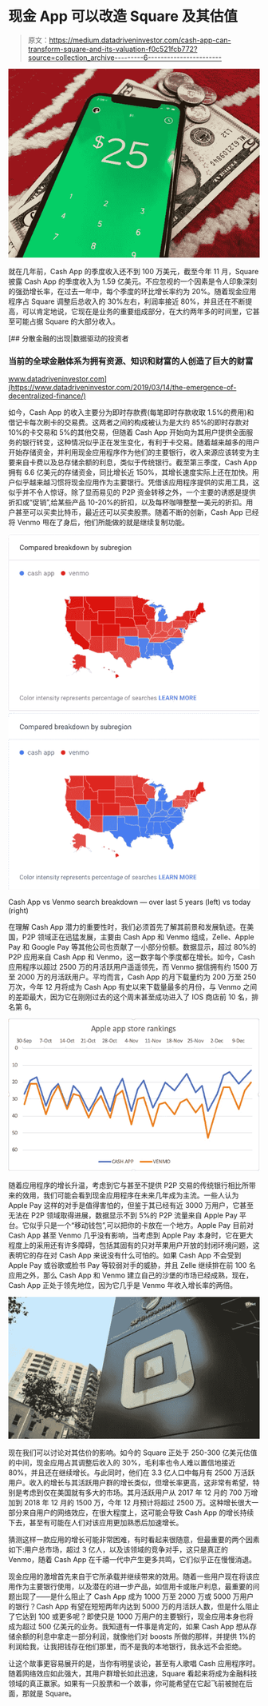 # 现金 App 可以改造 Square 及其估值

> 原文：<https://medium.datadriveninvestor.com/cash-app-can-transform-square-and-its-valuation-f0c521fcb772?source=collection_archive---------6----------------------->

![](img/e524036586ef921a52c502b7751c4ece.png)

就在几年前，Cash App 的季度收入还不到 100 万美元，截至今年 11 月，Square 披露 Cash App 的季度收入为 1.59 亿美元。不应忽视的一个因素是令人印象深刻的强劲增长率，在过去一年中，每个季度的环比增长率约为 20%。随着现金应用程序占 Square 调整后总收入的 30%左右，利润率接近 80%，并且还在不断提高，可以肯定地说，它现在是业务的重要组成部分，在大约两年多的时间里，它甚至可能占据 Square 的大部分收入。

[](https://www.datadriveninvestor.com/2019/03/14/the-emergence-of-decentralized-finance/) [## 分散金融的出现|数据驱动的投资者

### 当前的全球金融体系为拥有资源、知识和财富的人创造了巨大的财富

www.datadriveninvestor.com](https://www.datadriveninvestor.com/2019/03/14/the-emergence-of-decentralized-finance/) 

如今，Cash App 的收入主要分为即时存款费(每笔即时存款收取 1.5%的费用)和借记卡每次刷卡的交易费。这两者之间的构成被认为是大约 85%的即时存款对 10%的卡交易和 5%的其他交易，但随着 Cash App 开始向为其用户提供全面服务的银行转变，这种情况似乎正在发生变化，有利于卡交易。随着越来越多的用户开始存储资金，并利用现金应用程序作为他们的主要银行，收入来源应该转变为主要来自卡费以及总存储余额的利息，类似于传统银行。截至第三季度，Cash App 拥有 6.6 亿美元的存储资金，同比增长近 150%，其增长速度实际上还在加快。用户似乎越来越习惯将现金应用作为主要银行。凭借该应用程序提供的实用工具，这似乎并不令人惊讶。除了显而易见的 P2P 资金转移之外，一个主要的诱惑是提供折扣或“促销”,给某些产品 10-20%的折扣，以及每杯咖啡整整一美元的折扣。用户甚至可以买卖比特币，最近还可以买卖股票。随着不断的创新，Cash App 已经将 Venmo 甩在了身后，他们所能做的就是继续复制功能。

![](img/6afba450fc0382ad9c35b480af1b9182.png)![](img/3a0984bf2aed81bc1b11199537ce87e8.png)

Cash App vs Venmo search breakdown — over last 5 years (left) vs today (right)

在理解 Cash App 潜力的重要性时，我们必须首先了解其前景和发展轨迹。在美国，P2P 领域正在迅猛发展，主要由 Cash App 和 Venmo 组成，Zelle、Apple Pay 和 Google Pay 等其他公司也贡献了一小部分份额。数据显示，超过 80%的 P2P 应用来自 Cash App 和 Venmo，这一数字每个季度都在增长。如今，Cash 应用程序以超过 2500 万的月活跃用户遥遥领先，而 Venmo 据信拥有约 1500 万至 2000 万的月活跃用户。平均而言，Cash App 的月下载量约为 200 万至 250 万次，今年 12 月将成为 Cash App 有史以来下载量最多的月份，与 Venmo 之间的差距最大，因为它在刚刚过去的这个周末甚至成功进入了 IOS 商店前 10 名，排名第 6。

![](img/6c8ee31c79232c3ddafc5ed64c128f52.png)

随着应用程序的增长升温，考虑到它与甚至不提供 P2P 交易的传统银行相比所带来的效用，我们可能会看到现金应用程序在未来几年成为主流。一些人认为 Apple Pay 这样的对手是值得害怕的，但鉴于其已经有近 3000 万用户，它甚至无法在 P2P 领域取得进展，数据显示不到 5%的 P2P 流量来自 Apple Pay 平台。它似乎只是一个“移动钱包”,可以把你的卡放在一个地方。Apple Pay 目前对 Cash App 甚至 Venmo 几乎没有影响，当考虑到 Apple Pay 本身时，它在更大程度上的采用还有许多障碍，包括其固有的只对苹果用户开放的封闭环境问题，这表明它的存在对 Cash App 来说没有什么可怕的。如果 Cash App 不会受到 Apple Pay 或谷歌或脸书 Pay 等较弱对手的威胁，并且 Zelle 继续排在前 100 名应用之外，那么 Cash App 和 Venmo 建立自己的沙堡的市场已经成熟，现在，Cash App 正处于领先地位，因为它几乎是 Venmo 年收入增长率的两倍。

![](img/82a9f7a0e63cdd416a3541b6fc193431.png)

现在我们可以讨论对其估价的影响。如今的 Square 正处于 250-300 亿美元估值的中间，现金应用占其调整后收入的 30%，毛利率也令人难以置信地接近 80%，并且还在继续增长。与此同时，他们在 3.3 亿人口中每月有 2500 万活跃用户。收入的增长与其活跃用户群的增长类似，但增长率更高，这非常有希望，特别是考虑到仅在美国就有多大的市场。其月活跃用户从 2017 年 12 月的 700 万增加到 2018 年 12 月的 1500 万，今年 12 月预计将超过 2500 万。这种增长很大一部分来自用户的网络效应，在很大程度上，这可能会导致 Cash App 的增长持续下去，甚至有可能在人们对该应用更加熟悉后加速增长。

猜测这样一款应用的增长可能非常困难，有时看起来很随意，但最重要的两个因素如下:用户总市场，超过 3 亿人，以及该领域的竞争对手，这只是真正的 Venmo，随着 Cash App 在千禧一代中产生更多共鸣，它们似乎正在慢慢消退。

现金应用的激增首先来自于它所承载并继续带来的效用。随着一些用户现在将该应用作为主要银行使用，以及潜在的进一步产品，如信用卡或账户利息，最重要的问题出现了——是什么阻止了 Cash App 成为 1000 万至 2000 万或 5000 万用户的银行？Cash App 有望在短短两年内达到 5000 万的月活跃人数，但是什么阻止了它达到 100 或更多呢？即使只是 1000 万用户的主要银行，现金应用本身也将成为超过 500 亿美元的业务。我知道有一件事是肯定的，如果 Cash App 想从存储余额的利息中拿走一部分利润，就像他们对 boosts 所做的那样，并提供 1%的利润给我，让我把钱存在他们那里，而不是我的本地银行，我永远不会拒绝。

让这个故事更容易展开的是，当你有明星谈论，甚至有人歌唱 Cash 应用程序时。随着网络效应如此强大，其用户群增长如此迅速，Square 看起来将成为金融科技领域的真正赢家。如果有一只股票和一个故事，你可能希望在它起飞前被抛在后面，那就是 Square。